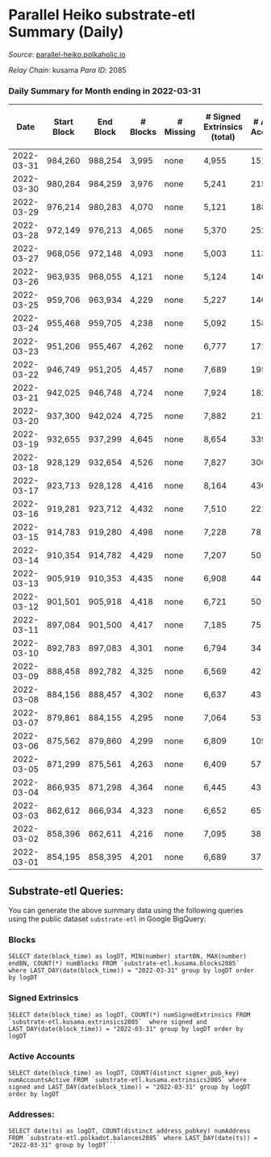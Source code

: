 # Parallel Heiko substrate-etl Summary (Daily)

_Source_: [parallel-heiko.polkaholic.io](https://parallel-heiko.polkaholic.io)

*Relay Chain*: kusama
*Para ID*: 2085



### Daily Summary for Month ending in 2022-03-31


| Date | Start Block | End Block | # Blocks | # Missing | # Signed Extrinsics (total) | # Active Accounts | # Addresses with Balances | # Events | # Transfers | # XCM Transfers In | # XCM Transfers Out |
| ---- | ----------- | --------- | -------- | --------- | --------------------------- | ----------------- | ------------------------- | -------- | ----------- | ------------------ | ------------------- |
| 2022-03-31 | 984,260 | 988,254 | 3,995 | none  | 4,955 | 151 | 11,287 | 31,376 | 2,918 ($846,869) | 26 ($401,749) | 11 ($10,471.23) |
| 2022-03-30 | 980,284 | 984,259 | 3,976 | none  | 5,241 | 215 | 11,274 | 33,567 | 3,534 ($271,529) | 46 ($203,082) | 31 ($23,898.37) |
| 2022-03-29 | 976,214 | 980,283 | 4,070 | none  | 5,121 | 188 | 11,255 | 33,062 | 3,374 ($67,927.23) | 64 ($82,429.65) | 23 ($8,009.74) |
| 2022-03-28 | 972,149 | 976,213 | 4,065 | none  | 5,370 | 252 | 11,236 | 34,141 | 3,449 ($382,435) | 49 ($363,114) | 47 ($17,930.55) |
| 2022-03-27 | 968,056 | 972,148 | 4,093 | none  | 5,003 | 113 | 11,210 | 31,400 | 2,609 ($36,374.07) | 32 ($27,129.33) | 18 ($7,969.75) |
| 2022-03-26 | 963,935 | 968,055 | 4,121 | none  | 5,124 | 140 | 11,194 | 31,852 | 2,528 ($24,594.60) | 21 ($20,749.52) | 17 ($5,910.15) |
| 2022-03-25 | 959,706 | 963,934 | 4,229 | none  | 5,227 | 140 | 11,187 | 32,976 | 2,915 ($57,350.70) | 30 ($32,417.20) | 13 ($17,177.36) |
| 2022-03-24 | 955,468 | 959,705 | 4,238 | none  | 5,092 | 158 | 11,174 | 32,693 | 3,099 ($27,316.87) | 35 ($10,061.75) | 17 ($4,475.46) |
| 2022-03-23 | 951,206 | 955,467 | 4,262 | none  | 6,777 | 171 | 11,155 | 39,550 | 3,229 ($48,431.03) | 14 ($4,786.41) | 29 ($6,807.04) |
| 2022-03-22 | 946,749 | 951,205 | 4,457 | none  | 7,689 | 195 | 11,149 | 44,427 | 3,627 ($30,612.94) | 33 ($80,027.72) | 40 ($7,028.61) |
| 2022-03-21 | 942,025 | 946,748 | 4,724 | none  | 7,924 | 182 | 11,128 | 45,663 | 3,503 ($113,979) | 40 ($67,847.31) | 22 ($16,869.34) |
| 2022-03-20 | 937,300 | 942,024 | 4,725 | none  | 7,882 | 211 | 11,101 | 45,871 | 3,774 ($69,857.07) | 51 ($231,247) | 16 ($15,559.72) |
| 2022-03-19 | 932,655 | 937,299 | 4,645 | none  | 8,654 | 339 | 11,085 | 50,532 | 4,582 ($132,458) | 106 ($126,888) | 28 ($13,090.44) |
| 2022-03-18 | 928,129 | 932,654 | 4,526 | none  | 7,827 | 306 | 11,028 | 45,265 | 3,685 ($37,869.11) | 63 ($24,553.56) | 38 ($8,708.04) |
| 2022-03-17 | 923,713 | 928,128 | 4,416 | none  | 8,164 | 436 | 11,019 | 47,064 | 4,046 ($73,501.60) | 63 ($36,277.67) | 42 ($8,868.70) |
| 2022-03-16 | 919,281 | 923,712 | 4,432 | none  | 7,510 | 221 | 10,998 | 42,106 | 2,499 ($14,041.07) | 38 ($9,489.29) | 14 ($6,191.53) |
| 2022-03-15 | 914,783 | 919,280 | 4,498 | none  | 7,228 | 78 | 10,985 | 40,059 | 1,914 ($14,702.20) | 7 ($19,461.02) | 5 ($7,937.66) |
| 2022-03-14 | 910,354 | 914,782 | 4,429 | none  | 7,207 | 50 | 10,980 | 39,038 | 1,228 ($86.99) | 4 ($191.60) | 1 ($1.17) |
| 2022-03-13 | 905,919 | 910,353 | 4,435 | none  | 6,908 | 44 | 10,971 | 37,600 | 1,008 ($510.39) | 2 ($447.69) |   |
| 2022-03-12 | 901,501 | 905,918 | 4,418 | none  | 6,721 | 50 | 10,965 | 36,941 | 1,135 ($4.41) | 2 ($648.74) |   |
| 2022-03-11 | 897,084 | 901,500 | 4,417 | none  | 7,185 | 75 | 10,963 | 38,729 | 1,078 ($25.37) |   |   |
| 2022-03-10 | 892,783 | 897,083 | 4,301 | none  | 6,794 | 34 | 10,963 | 36,520 | 705 ($0.0013) |   |   |
| 2022-03-09 | 888,458 | 892,782 | 4,325 | none  | 6,569 | 42 | 10,963 | 35,946 | 977 ($44.06) |   |   |
| 2022-03-08 | 884,156 | 888,457 | 4,302 | none  | 6,637 | 43 | 10,962 | 36,077 | 880 ($2.59) |   |   |
| 2022-03-07 | 879,861 | 884,155 | 4,295 | none  | 7,064 | 53 | 10,962 | 37,907 | 1,005 ($0.0027) |   |   |
| 2022-03-06 | 875,562 | 879,860 | 4,299 | none  | 6,809 | 109 | 10,962 | 37,371 | 1,424 ($0.0029) |   |   |
| 2022-03-05 | 871,299 | 875,561 | 4,263 | none  | 6,409 | 57 | 10,962 | 35,329 | 1,107 ($2.51) |   |   |
| 2022-03-04 | 866,935 | 871,298 | 4,364 | none  | 6,445 | 43 | 10,962 | 35,458 | 906 ($9.91) |   |   |
| 2022-03-03 | 862,612 | 866,934 | 4,323 | none  | 6,652 | 65 | 10,962 | 36,686 | 1,365 ($674.99) |   |   |
| 2022-03-02 | 858,396 | 862,611 | 4,216 | none  | 7,095 | 38 | 10,962 | 37,766 | 911 ($18.75) |   |   |
| 2022-03-01 | 854,195 | 858,395 | 4,201 | none  | 6,689 | 37 | 10,959 | 36,154 | 949 ($0.0024) |   |   |

## Substrate-etl Queries:
You can generate the above summary data using the following queries using the public dataset `substrate-etl` in Google BigQuery:


### Blocks
```
SELECT date(block_time) as logDT, MIN(number) startBN, MAX(number) endBN, COUNT(*) numBlocks FROM `substrate-etl.kusama.blocks2085`  where LAST_DAY(date(block_time)) = "2022-03-31" group by logDT order by logDT
```


### Signed Extrinsics
```
SELECT date(block_time) as logDT, COUNT(*) numSignedExtrinsics FROM `substrate-etl.kusama.extrinsics2085`  where signed and LAST_DAY(date(block_time)) = "2022-03-31" group by logDT order by logDT
```


### Active Accounts
```
SELECT date(block_time) as logDT, COUNT(distinct signer_pub_key) numAccountsActive FROM `substrate-etl.kusama.extrinsics2085` where signed and LAST_DAY(date(block_time)) = "2022-03-31" group by logDT order by logDT
```


### Addresses:
```
SELECT date(ts) as logDT, COUNT(distinct address_pubkey) numAddress FROM `substrate-etl.polkadot.balances2085` where LAST_DAY(date(ts)) = "2022-03-31" group by logDT```

